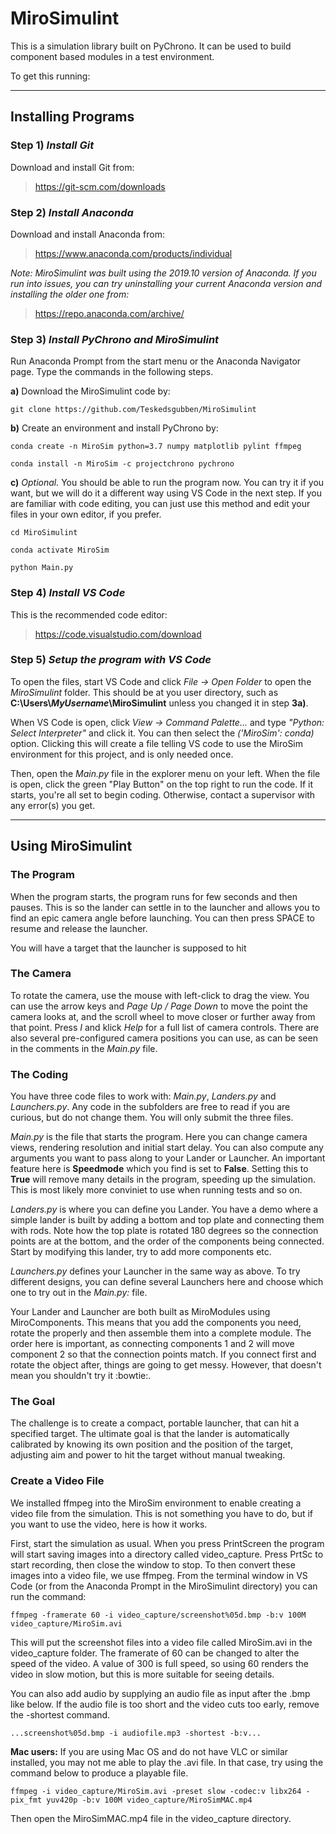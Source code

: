 # MiroSimulint

This is a simulation library built on PyChrono. It can be used to build component based modules in a test environment.

To get this running:
___

## Installing Programs

### Step 1) *Install Git*

Download and install Git from: 

> https://git-scm.com/downloads

### Step 2) *Install Anaconda*

Download and install Anaconda from:

> https://www.anaconda.com/products/individual

_Note: MiroSimulint was built using the 2019.10 version of Anaconda. If you run into issues, you can try uninstalling your current Anaconda version and installing the older one from:_

> https://repo.anaconda.com/archive/

### Step 3) *Install PyChrono and MiroSimulint*

Run Anaconda Prompt from the start menu or the Anaconda Navigator page. Type the commands in the following steps.

__a)__ Download the MiroSimulint code by:

    git clone https://github.com/Teskedsgubben/MiroSimulint

__b)__ Create an environment and install PyChrono by:

    conda create -n MiroSim python=3.7 numpy matplotlib pylint ffmpeg

    conda install -n MiroSim -c projectchrono pychrono
    
__c)__ _Optional._ You should be able to run the program now. You can try it if you want, but we will do it a different way using VS Code in the next step. If you are familiar with code editing, you can just use this method and edit your files in your own editor, if you prefer.

    cd MiroSimulint

    conda activate MiroSim

    python Main.py

### Step 4) *Install VS Code*

This is the recommended code editor:

> https://code.visualstudio.com/download


### Step 5) *Setup the program with VS Code*

To open the files, start VS Code and click _File -> Open Folder_ to open the *MiroSimulint* folder. This should be at you user directory, such as __C:\\Users\\*MyUsername*\\MiroSimulint__ unless you changed it in step __3a)__.

When VS Code is open, click _View -> Command Palette..._ and type _"Python: Select Interpreter"_ and click it. You can then select the _('MiroSim': conda)_ option. Clicking this will create a file telling VS code to use the MiroSim environment for this project, and is only needed once.

Then, open the _Main.py_ file in the explorer menu on your left. When the file is open, click the green "Play Button" on the top right to run the code. If it starts, you're all set to begin coding. Otherwise, contact a supervisor with any error(s) you get.

___

## Using MiroSimulint

### The Program

When the program starts, the program runs for few seconds and then pauses. This is so the lander can settle in to the launcher and allows you to find an epic camera angle before launching. You can then press SPACE to resume and release the launcher.

You will have a target that the launcher is supposed to hit

### The Camera

To rotate the camera, use the mouse with left-click to drag the view. You can use the arrow keys and _Page Up / Page Down_ to move the point the camera looks at, and the scroll wheel to move closer or further away from that point. Press _I_ and klick _Help_ for a full list of camera controls. There are also several pre-configured camera positions you can use, as can be seen in the comments in the _Main.py_ file.

### The Coding

You have three code files to work with: _Main.py_, _Landers.py_ and _Launchers.py_. Any code in the subfolders are free to read if you are curious, but do not change them. You will only submit the three files. 

_Main.py_ is the file that starts the program. Here you can change camera views, rendering resolution and initial start delay. You can also compute any arguments you want to pass along to your Lander or Launcher. An important feature here is __Speedmode__ which you find is set to __False__. Setting this to __True__ will remove many details in the program, speeding up the simulation. This is most likely more conviniet to use when running tests and so on.

_Landers.py_ is where you can define you Lander. You have a demo where a simple lander is built by adding a bottom and top plate and connecting them with rods. Note how the top plate is rotated 180 degrees so the connection points are at the bottom, and the order of the components being connected. Start by modifying this lander, try to add more components etc.

_Launchers.py_ defines your Launcher in the same way as above. To try different designs, you can define several Launchers here and choose which one to try out in the _Main.py:_ file. 

Your Lander and Launcher are both built as MiroModules using MiroComponents. This means that you add the components you need, rotate the properly and then assemble them into a complete module. The order here is important, as connecting components 1 and 2 will move component 2 so that the connection points match. If you connect first and rotate the object after, things are going to get messy. However, that doesn't mean you shouldn't try it :bowtie:.

### The Goal

The challenge is to create a compact, portable launcher, that can hit a specified target. The ultimate goal is that the lander is automatically calibrated by knowing its own position and the position of the target, adjusting aim and power to hit the target without manual tweaking.

### Create a Video File

We installed ffmpeg into the MiroSim environment to enable creating a video file from the simulation. This is not something you have to do, but if you want to use the video, here is how it works.

First, start the simulation as usual. When you press PrintScreen the program will start saving images into a directory called video_capture. Press PrtSc to start recording, then close the window to stop. To then convert these images into a video file, we use ffmpeg. From the terminal window in VS Code (or from the Anaconda Prompt in the MiroSimulint directory) you can run the command:

    ffmpeg -framerate 60 -i video_capture/screenshot%05d.bmp -b:v 100M video_capture/MiroSim.avi

This will put the screenshot files into a video file called MiroSim.avi in the video_capture folder. The framerate of 60 can be changed to alter the speed of the video. A value of 300 is full speed, so using 60 renders the video in slow motion, but this is more suitable for seeing details. 

You can also add audio by supplying an audio file as input after the .bmp like below. If the audio file is too short and the video cuts too early, remove the -shortest command.

    ...screenshot%05d.bmp -i audiofile.mp3 -shortest -b:v...

__Mac users:__ If you are using Mac OS and do not have VLC or similar installed, you may not me able to play the .avi file. In that case, try using the command below to produce a playable file.

    ffmpeg -i video_capture/MiroSim.avi -preset slow -codec:v libx264 -pix_fmt yuv420p -b:v 100M video_capture/MiroSimMAC.mp4

Then open the MiroSimMAC.mp4 file in the video_capture directory.